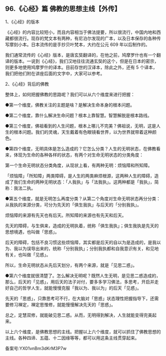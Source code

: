 ## 96.《心经》篇 佛教的思想主线【外传】
1、《心经》的版本


《心经》的内容比较短小，而且内容相当于佛法提要，所以很流行，中国内地和西藏都很流行。现存的梵文本有两种，有尼泊尔发现的广本，以及日本保存的各种传写摩刻小本。日本流传的是手抄贝叶梵本，大约在公元 609 年以后制作的。


我们通常流传的《心经》版本，是唐玄奘翻译的，在他之前，鸠摩罗什也有一个翻译的版本。一说到《心经》，我们汉地往往流通玄奘的这个，但是在日本的密宗，则更多地使用鸠摩罗什的译本。目前存世的汉译本，除此之外，还有 5 个译本，我们把他们附在讲座后面的文字中，大家可以参考。


2、《心经》背后的佛教


整体上，如何把握佛教的思路呢？我们可以从六个维度来进行把握：


●第一个维度，佛教关注的主题是啥？是解决生命本身的根本问题。


●第二个维度，靠什么解决生命问题？根本上靠智慧。智慧解脱是根本路线。


●第三个维度，佛祖看到的人生问题，根本上哪儿不完美？佛祖说，无明，这是人生的根本问题。我们的灵魂，天生戴着有色眼镜看世界，以为世界就带着这种颜色。


●第四个维度，无明具体是怎么造成的？它怎么分类？人生的无明状态，在佛教看来，体现为生命的各种各样的状态，有两个对生命无明状态的分类角度：


第一个生命无明状态分类角度，从现状上看，有两种无明：烦恼障和所知障。


「烦恼障」「所知障」两类障碍，是人生的两类麻烦根源，这两种人生的障碍，造成了我们生命的两种无明状态：「人我执」与「法我执」。这两种都是「我执」，简称：我法二执。


●第五个维度，就是无明怎么再度分类？从第二个角度对生命无明状态再分分类：从我执的来源分类，可分为先天的「俱生我执」与后天的「分别我执」。


烦恼障的来源有先天也有后天。所知障的来源也有先天和后天。


先天的障碍，与生俱来，造成的无明执着，统称「俱生我执」；俱生我执是先天的思想境遇，也叫做「思惑」。


后天的障碍，包括不良习惯这些烦恼障，其实都是后天的自以为是造成的，是我以为、我以为误导出来的，统称「分别我执」；分别我执都和自我意识有关，和见地有关，也叫做「见惑」。


所以，生命无明状态从先后天划分，有两个来源，就是「见思二惑」。


●第六个维度就很清楚了。怎么解决无明呢？既然人生无明，是见思二惑造成的，那么，后天的「见惑」，用后天的法子对付，要多多学习佛法，多思考，开启并走好自己的哲学人生，就能慢慢克服「我以为、我以为」的后天「见惑」。


先天的「思惑」，只靠思考可不行，在大脑对「思惑」状态理性把握指导下，还需要修习禅定，禅定思惟修，就能慢慢解决先天的「思惑」。


总之，定慧双修，就能破见思二惑。从而，无明得到解决，人生就能变得完美起来。


以上六个维度，是佛教思想的主线。把握以上六个维度，就可以抓住了佛教思想的主线。各种四谛、五蕴、十二因缘等等，都可以用这条主线贯穿起来。


备案号:YX01vnBm3dKrM3P7w

